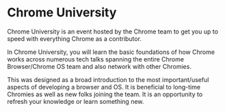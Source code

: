 # Chrome University

Chrome University is an event hosted by the Chrome team to get you up to speed with everything Chrome as a contributor. 

In Chrome University, you will learn the basic foundations of how Chrome works across numerous tech talks spanning the entire Chrome Browser/Chrome OS team and also network with other Chromies. 

This was designed as a broad introduction to the most important/useful aspects of developing a browser and OS. It is beneficial to long-time Chromies as well as new folks joining the team. It is an opportunity to refresh your knowledge or learn something new.

